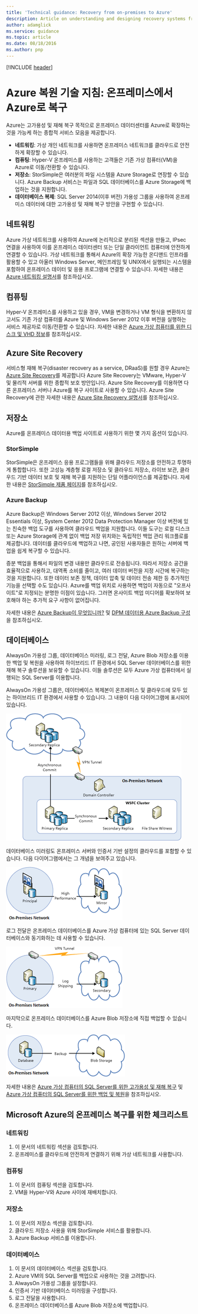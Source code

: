 ```yaml
---
title: 'Technical guidance: Recovery from on-premises to Azure'
description: Article on understanding and designing recovery systems from on-premises infrastructure to Azure
author: adamglick
ms.service: guidance
ms.topic: article
ms.date: 08/18/2016
ms.author: pnp
---
```

[!INCLUDE [header](../_includes/header.md)]
# Azure 복원 기술 지침: 온프레미스에서 Azure로 복구
Azure는 고가용성 및 재해 복구 목적으로 온프레미스 데이터센터를 Azure로 확장하는 것을 가능케 하는 종합적 서비스 모음을 제공합니다.

* **네트워킹**: 가상 개인 네트워크를 사용하면 온프레미스 네트워크를 클라우드로 안전하게 확장할 수 있습니다.
* **컴퓨팅**: Hyper-V 온프레미스를 사용하는 고객들은 기존 가상 컴퓨터(VM)을 Azure로 이동/전환할 수 있습니다.
* **저장소**: StorSimple은 여러분의 파일 시스템을 Azure Storage로 연장할 수 있습니다. Azure Backup 서비스는 파일과 SQL 데이터베이스를 Azure Storage에 백업하는 것을 지원합니다.
* **데이터베이스 복제**: SQL Server 2014(이후 버전) 가용성 그룹을 사용하여 온프레미스 데이터에 대한 고가용성 및 재해 복구 방안을 구현할 수 있습니다.

## 네트워킹
Azure 가상 네트워크를 사용하여 Azure에 논리적으로 분리된 섹션을 만들고, IPsec 연결을 사용하여 이를 온프레미스 데이터센터 또는 단일 클라이언트 컴퓨터에 안전하게 연결할 수 있습니다. 가상 네트워크를 통해서 Azure의 확장 가능한 온디맨드 인프라를 활용할 수 있고 아울러 Windows Server, 메인프레임 및 UNIX에서 실행되는 시스템을 포함하여 온프레미스 데이터 및 응용 프로그램에 연결할 수 있습니다. 자세한 내용은 [Azure 네트워킹 설명서](/azure/virtual-network/virtual-networks-overview/)를 참조하십시오.

## 컴퓨팅
Hyper-V 온프레미스를 사용하고 있을 경우, VM을 변경하거나 VM 형식을 변환하지 않고서도 기존 가상 컴퓨터를 Azure 및 Windows Server 2012 이후 버전을 실행하는 서비스 제공자로 이동/전환할 수 있습니다. 자세한 내용은 [Azure 가상 컴퓨터를 위한 디스크 및 VHD 정보](/azure/virtual-machines/virtual-machines-linux-about-disks-vhds/?toc=%2fazure%2fvirtual-machines%2flinux%2ftoc.json)를 참조하십시오.

## Azure Site Recovery
서비스형 재해 복구(disaster recovery as a service, DRaaS)를 원할 경우 Azure는 [Azure Site Recovery](https://azure.microsoft.com/services/site-recovery/)를 제공합니다 Azure Site Recovery는 VMware, Hyper-V 및 물리적 서버를 위한 종합적 보호 방안입니다. Azure Site Recovery를 이용하면 다른 온프레미스 서버나 Azure를 복구 사이트로 사용할 수 있습니다. Azure Site Recovery에 관한 자세한 내용은 [Azure Site Recovery 설명서](https://azure.microsoft.com/documentation/services/site-recovery/)를 참조하십시오.

## 저장소
Azure를 온프레미스 데이터용 백업 사이트로 사용하기 위한 몇 가지 옵션이 있습니다.

### StorSimple
StorSimple은 온프레미스 응용 프로그램들을 위해 클라우드 저장소를 안전하고 투명하게 통합합니다. 또한 고성능 계층형 로컬 저장소 및 클라우드 저장소, 라이브 보관, 클라우드 기반 데이터 보호 및 재해 복구를 지원하는 단일 어플라이언스를 제공합니다. 자세한 내용은 [StorSimple 제품 페이지](https://azure.microsoft.com/services/storsimple/)를 참조하십시오.

### Azure Backup
Azure Backup은 Windows Server 2012 이상, Windows Server 2012 Essentials 이상, System Center 2012 Data Protection Manager 이상 버전에 있는 친숙한 백업 도구를 사용하여 클라우드 백업을 지원합니다. 이들 도구는 로컬 디스크 또는 Azure Storage에 관계 없이 백업 저장 위치와는 독립적인 백업 관리 워크플로를 제공합니다. 데이터를 클라우드에 백업하고 나면, 공인된 사용자들은 원하는 서버에 백업을 쉽게 복구할 수 있습니다.

증분 백업을 통해서 파일의 변경 내용만 클라우드로 전송됩니다. 따라서 저장소 공간을 효율적으로 사용하고, 대역폭 소비를 줄이고, 여러 데이터 버전을 지정 시간에 복구하는 것을 지원합니다. 또한 데이터 보존 정책, 데이터 압축 및 데이터 전송 제한 등 추가적인 기능을 선택할 수도 있습니다. Azure를 백업 위치로 사용하면 백업이 자동으로 "오프사이트"로 지정되는 분명한 이점이 있습니다. 그러면 온사이트 백업 미디어를 확보하여 보호해야 하는 추가적 요구 사항이 없어집니다.

자세한 내용은 [Azure Backup이 무엇입니까?](/azure/backup/backup-introduction-to-azure-backup/) 및 [DPM 데이터용 Azure Backup 구성](https://technet.microsoft.com/library/jj728752.aspx)을 참조하십시오.

## 데이터베이스
AlwaysOn 가용성 그룹, 데이터베이스 미러링, 로그 전달, Azure Blob 저장소를 이용한 백업 및 복원을 사용하여 하이브리드 IT 환경에서 SQL Server 데이터베이스를 위한 재해 복구 솔루션을 보유할 수 있습니다. 이들 솔루션은 모두 Azure 가상 컴퓨터에서 실행되는 SQL Server를 이용합니다.

AlwaysOn 가용성 그룹은, 데이터베이스 복제본이 온프레미스 및 클라우드에 모두 있는 하이브리드 IT 환경에서 사용할 수 있습니다. 그 내용이 다음 다이어그램에 표시되어 있습니다.

![SQL Server AlwaysOn Availability Groups in a hybrid cloud architecture](./images/technical-guidance-recovery-on-premises-azure/SQL_Server_Disaster_Recovery-3.png)

데이터베이스 미러링도 온프레미스 서버와 인증서 기반 설정의 클라우드를 포함할 수 있습니다. 다음 다이어그램에서는 그 개념을 보여주고 있습니다.

![SQL Server database mirroring in a hybrid cloud architecture](./images/technical-guidance-recovery-on-premises-azure/SQL_Server_Disaster_Recovery-4.png)

로그 전달은 온프레미스 데이터베이스를 Azure 가상 컴퓨터에 있는 SQL Server 데이터베이스와 동기화하는 데 사용할 수 있습니다.

![SQL Server log shipping in a hybrid cloud architecture](./images/technical-guidance-recovery-on-premises-azure/SQL_Server_Disaster_Recovery-5.png)

마지막으로 온프레미스 데이터베이스를 Azure Blob 저장소에 직접 백업할 수 있습니다.

![Back up SQL Server to Azure Blob storage in a hybrid cloud architecture](./images/technical-guidance-recovery-on-premises-azure/SQL_Server_Disaster_Recovery-6.png)

자세한 내용은 [Azure 가상 컴퓨터의 SQL Server를 위한 고가용성 및 재해 복구](/azure/virtual-machines/windows/sql/virtual-machines-windows-sql-high-availability-dr/) 및 [Azure 가상 컴퓨터의 SQL Server를 위한 백업 및 복원](/azure/virtual-machines/windows/sql/virtual-machines-windows-sql-backup-recovery/)을 참조하십시오.

## Microsoft Azure의 온프레미스 복구를 위한 체크리스트
### 네트워킹
1. 이 문서의 네트워킹 섹션을 검토합니다.
2. 온프레미스를 클라우드에 안전하게 연결하기 위해 가상 네트워크를 사용합니다.

### 컴퓨팅
1. 이 문서의 컴퓨팅 섹션을 검토합니다.
2. VM을 Hyper-V와 Azure 사이에 재배치합니다.

### 저장소
1. 이 문서의 저장소 섹션을 검토합니다.
2. 클라우드 저장소 사용을 위해 StorSimple 서비스를 활용합니다.
3. Azure Backup 서비스를 이용합니다.

### 데이터베이스
1. 이 문서의 데이터베이스 섹션을 검토합니다.
2. Azure VM의 SQL Server를 백업으로 사용하는 것을 고려합니다.
3. AlwaysOn 가용성 그룹을 설정합니다.
4. 인증서 기반 데이터베이스 미러링을 구성합니다.
5. 로그 전달을 사용합니다.
6. 온프레미스 데이터베이스를 Azure Blob 저장소에 백업합니다.


